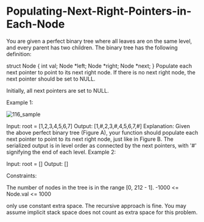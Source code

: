 # Populating-Next-Right-Pointers-in-Each-Node

You are given a perfect binary tree where all leaves are on the same level, and every parent has two children. The binary tree has the following definition:

struct Node {
  int val;
  Node *left;
  Node *right;
  Node *next;
}
Populate each next pointer to point to its next right node. If there is no next right node, the next pointer should be set to NULL.

Initially, all next pointers are set to NULL.

 

Example 1:

![116_sample](https://user-images.githubusercontent.com/88260025/211786810-0d601410-a9a3-42f7-84e1-44886d108681.png)

Input: root = [1,2,3,4,5,6,7]
Output: [1,#,2,3,#,4,5,6,7,#]
Explanation: Given the above perfect binary tree (Figure A), your function should populate each next pointer to point to its next right node, just like in Figure B. The serialized output is in level order as connected by the next pointers, with '#' signifying the end of each level.
Example 2:

Input: root = []
Output: []
 

Constraints:

The number of nodes in the tree is in the range [0, 212 - 1].
-1000 <= Node.val <= 1000



only use constant extra space.
The recursive approach is fine. You may assume implicit stack space does not count as extra space for this problem.
